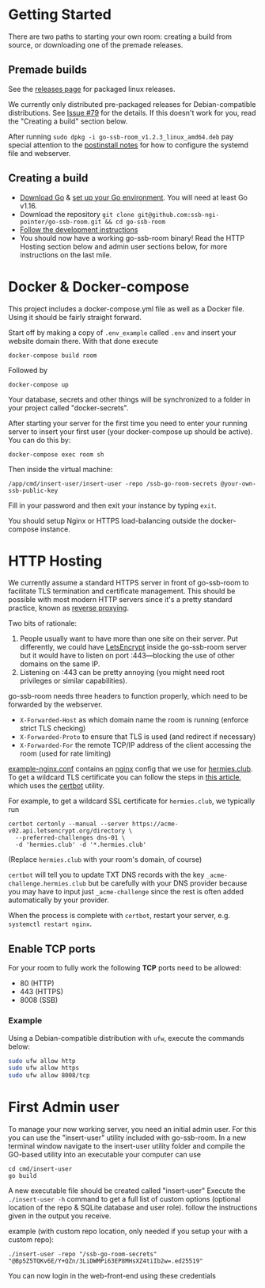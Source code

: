 <!--
SPDX-FileCopyrightText: 2021 The NGI Pointer Secure-Scuttlebutt Team of 2020/2021

SPDX-License-Identifier: CC0-1.0
-->

# Getting Started
There are two paths to starting your own room: creating a build from source, or downloading one
of the premade releases.

## Premade builds

See the [releases page](https://github.com/ssb-ngi-pointer/go-ssb-room/releases) for packaged linux releases.

We currently only distributed pre-packaged releases for Debian-compatible distributions.
See [Issue #79](https://github.com/ssb-ngi-pointer/go-ssb-room/issues/79) for the details.
If this doesn't work for you, read the "Creating a build" section below.

After running `sudo dpkg -i go-ssb-room_v1.2.3_linux_amd64.deb` pay special attention to the
[postinstall notes](./files/debian-postinstall.sh) for how to configure the systemd file and webserver.

## Creating a build

* [Download Go](https://golang.org/doc/install) & [set up your Go environment](https://golang.org/doc/install#install). You will need at least Go v1.16.
* Download the repository `git clone git@github.com:ssb-ngi-pointer/go-ssb-room.git && cd go-ssb-room`
* [Follow the development instructions](./development.md)
* You should now have a working go-ssb-room binary! Read the HTTP Hosting section below and admin
  user sections below, for more instructions on the last mile.

# Docker & Docker-compose

This project includes a docker-compose.yml file as well as a Docker file. Using
it should be fairly straight forward.

Start off by making a copy of `.env_example` called `.env` and insert your 
website domain there. With that done execute

```
docker-compose build room
```

Followed by

```
docker-compose up
```

Your database, secrets and other things will be synchronized to a folder in your
project called "docker-secrets".

After starting your server for the first time you need to enter your running
server to insert your first user (your docker-compose up should be active).
You can do this by:

```
docker-compose exec room sh
```

Then inside the virtual machine:

```
/app/cmd/insert-user/insert-user -repo /ssb-go-room-secrets @your-own-ssb-public-key
```

Fill in your password and then exit your instance by typing `exit`.

You should setup Nginx or HTTPS load-balancing outside the docker-compose
instance.

# HTTP Hosting

We currently assume a standard HTTPS server in front of go-ssb-room to facilitate TLS
termination and certificate management. This should be possible with most modern HTTP servers
since it's a pretty standard practice, known as [reverse
proxying](https://en.wikipedia.org/wiki/Reverse_proxy).

Two bits of rationale:

1. People usually want to have more than one site on their server. Put differently, we could
have [LetsEncrypt](https://letsencrypt.org/) inside the go-ssb-room server but it would have to
listen on port :443—blocking the use of other domains on the same IP.  
2. Listening on :443 can be pretty annoying (you might need root privileges or similar capabilities).

go-ssb-room needs three headers to function properly, which need to be forwarded by the
webserver.

* `X-Forwarded-Host` as which domain name the room is running (enforce strict TLS checking)
* `X-Forwarded-Proto` to ensure that TLS is used (and redirect if necessary)
* `X-Forwarded-For` the remote TCP/IP address of the client accessing the room (used for rate
  limiting)

[example-nginx.conf](./files/example-nginx.conf) contains an [nginx](https://nginx.org) config that
we use for [hermies.club](https://hermies.club). To get a wildcard TLS certificate you can
follow the steps in [this
article](https://medium.com/@alitou/getting-a-wildcard-ssl-certificate-using-certbot-and-deploy-on-nginx-15b8ffa34157),
which uses the [certbot](https://certbot.eff.org/) utility.

For example, to get a wildcard SSL certificate for `hermies.club`, we typically run

```
certbot certonly --manual --server https://acme-v02.api.letsencrypt.org/directory \
  --preferred-challenges dns-01 \
  -d 'hermies.club' -d '*.hermies.club'
```

(Replace `hermies.club` with your room's domain, of course)

`certbot` will tell you to update TXT DNS records with the key `_acme-challenge.hermies.club` but be
carefully with your DNS provider because you may have to input just `_acme-challenge` since the rest
is often added automatically by your provider.

When the process is complete with `certbot`, restart your server, e.g. `systemctl restart nginx`.

## Enable TCP ports

For your room to fully work the following **TCP** ports need to be allowed:

- 80 (HTTP)
- 443 (HTTPS)
- 8008 (SSB)

### Example

Using a Debian-compatible distribution with `ufw`, execute the commands below:

```bash
sudo ufw allow http
sudo ufw allow https
sudo ufw allow 8008/tcp
```


# First Admin user

To manage your now working server, you need an initial admin user. For this you can use the "insert-user" utility included with go-ssb-room.
In a new terminal window navigate to the insert-user utility folder and compile the GO-based utility into an executable your computer can use

```
cd cmd/insert-user
go build
```

A new executable file should be created called "insert-user"
Execute the `./insert-user -h` command to get a full list of custom options (optional location of the repo & SQLite database and user role). follow the instructions given in the output you receive.

example (with custom repo location, only needed if you setup your with a custom repo):

```
./insert-user -repo "/ssb-go-room-secrets" "@Bp5Z5TQKv6E/Y+QZn/3LiDWMPi63EP8MHsXZ4tiIb2w=.ed25519"
```

You can now login in the web-front-end using these credentials

